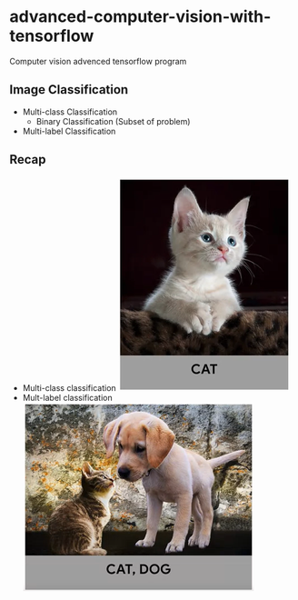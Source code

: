 # advanced-computer-vision-with-tensorflow
Computer vision advenced tensorflow program

## Image Classification 

* Multi-class Classification
  * Binary Classification (Subset of problem)
* Multi-label Classification

## Recap
 * Multi-class classification
  ![image](images/1.png)
 * Mult-label classification
  ![image](images/2.png)